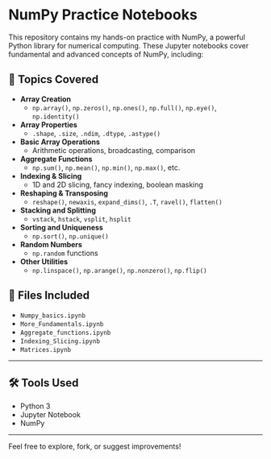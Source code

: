 # NumPy Practice Notebooks

This repository contains my hands-on practice with NumPy, a powerful Python library for numerical computing. These Jupyter notebooks cover fundamental and advanced concepts of NumPy, including:

## 🧠 Topics Covered

- **Array Creation**
  - `np.array()`, `np.zeros()`, `np.ones()`, `np.full()`, `np.eye()`, `np.identity()`
- **Array Properties**
  - `.shape`, `.size`, `.ndim`, `.dtype`, `.astype()`
- **Basic Array Operations**
  - Arithmetic operations, broadcasting, comparison
- **Aggregate Functions**
  - `np.sum()`, `np.mean()`, `np.min()`, `np.max()`, etc.
- **Indexing & Slicing**
  - 1D and 2D slicing, fancy indexing, boolean masking
- **Reshaping & Transposing**
  - `reshape()`, `newaxis`, `expand_dims()`, `.T`, `ravel()`, `flatten()`
- **Stacking and Splitting**
  - `vstack`, `hstack`, `vsplit`, `hsplit`
- **Sorting and Uniqueness**
  - `np.sort()`, `np.unique()`
- **Random Numbers**
  - `np.random` functions
- **Other Utilities**
  - `np.linspace()`, `np.arange()`, `np.nonzero()`, `np.flip()`

## 📁 Files Included

- `Numpy_basics.ipynb`
- `More_Fundamentals.ipynb`
- `Aggregate_functions.ipynb`
- `Indexing_Slicing.ipynb`
- `Matrices.ipynb`

---

## 🛠 Tools Used

- Python 3
- Jupyter Notebook
- NumPy

---

Feel free to explore, fork, or suggest improvements!

